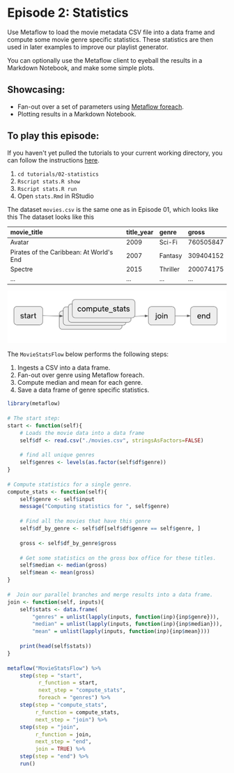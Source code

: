 # Episode 2: Statistics

Use Metaflow to load the movie metadata CSV file into a data frame and compute some movie genre specific statistics. These statistics are then used in later examples to improve our playlist generator.

You can optionally use the Metaflow client to eyeball the results in a Markdown Notebook, and make some simple plots.

## Showcasing:

- Fan-out over a set of parameters using [Metaflow foreach](../../../metaflow/basics.md#foreach).
- Plotting results in a Markdown Notebook.

## To play this episode:

If you haven't yet pulled the tutorials to your current working directory, you can follow the instructions [here](../#pull-tutorials).

1. `cd tutorials/02-statistics`
2. `Rscript stats.R show`
3. `Rscript stats.R run`
4. Open `stats.Rmd` in RStudio

The dataset `movies.csv` is the same one as in Episode 01, which looks like this The dataset looks like this

| movie_title                              | title_year | genre    | gross     |
| :--------------------------------------- | :--------- | :------- | :-------- |
| Avatar                                   | 2009       | Sci-Fi   | 760505847 |
| Pirates of the Caribbean: At World's End | 2007       | Fantasy  | 309404152 |
| Spectre                                  | 2015       | Thriller | 200074175 |
| ...                                      | ...        | ...      | ...       |

![](/assets/tutorial-episode-2.png)

The `MovieStatsFlow` below performs the following steps:

1. Ingests a CSV into a data frame.
2. Fan-out over genre using Metaflow foreach.
3. Compute median and mean for each genre.
4. Save a data frame of genre specific statistics.

```r
library(metaflow)

# The start step:
start <- function(self){
    # Loads the movie data into a data frame
    self$df <- read.csv("./movies.csv", stringsAsFactors=FALSE)

    # find all unique genres
    self$genres <- levels(as.factor(self$df$genre))
}

# Compute statistics for a single genre.
compute_stats <- function(self){
    self$genre <- self$input
    message("Computing statistics for ", self$genre)

    # Find all the movies that have this genre
    self$df_by_genre <- self$df[self$df$genre == self$genre, ]

    gross <- self$df_by_genre$gross

    # Get some statistics on the gross box office for these titles.
    self$median <- median(gross)
    self$mean <- mean(gross)
}

#  Join our parallel branches and merge results into a data frame.
join <- function(self, inputs){
    self$stats <- data.frame(
        "genres" = unlist(lapply(inputs, function(inp){inp$genre})),
        "median" = unlist(lapply(inputs, function(inp){inp$median})),
        "mean" = unlist(lapply(inputs, function(inp){inp$mean})))

    print(head(self$stats))
}

metaflow("MovieStatsFlow") %>%
    step(step = "start",
          r_function = start,
          next_step = "compute_stats",
          foreach = "genres") %>%
    step(step = "compute_stats",
         r_function = compute_stats,
         next_step = "join") %>%
    step(step = "join",
         r_function = join,
         next_step = "end",
         join = TRUE) %>%
    step(step = "end") %>%
    run()
```
